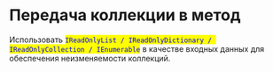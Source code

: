 # Передача коллекции в метод

Использовать <mark style="color:blue;">`IReadOnlyList / IReadOnlyDictionary / IReadOnlyCollection / IEnumerable`</mark> в качестве входных данных для обеспечения неизменяемости коллекций.
